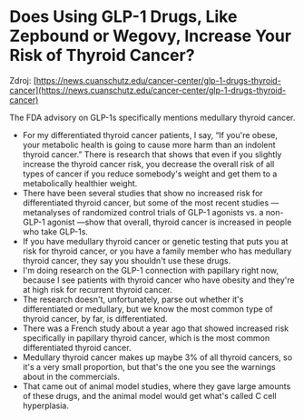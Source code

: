 # Does Using GLP-1 Drugs, Like Zepbound or Wegovy, Increase Your Risk of Thyroid Cancer?

Zdroj: [https://news.cuanschutz.edu/cancer-center/glp-1-drugs-thyroid-cancer](https://news.cuanschutz.edu/cancer-center/glp-1-drugs-thyroid-cancer)

The FDA advisory on GLP-1s specifically mentions medullary thyroid cancer.

- For my differentiated thyroid cancer patients, I say, “If you're obese, your metabolic health is going to cause more harm than an indolent thyroid cancer.” There is research that shows that even if you slightly increase the thyroid cancer risk, you decrease the overall risk of all types of cancer if you reduce somebody's weight and get them to a metabolically healthier weight.
- There have been several studies that show no increased risk for differentiated thyroid cancer, but some of the most recent studies — metanalyses of randomized control trials of GLP-1 agonists vs. a non-GLP-1 agonist —show that overall, thyroid cancer is increased in people who take GLP-1s.
- If you have medullary thyroid cancer or genetic testing that puts you at risk for thyroid cancer, or you have a family member who has medullary thyroid cancer, they say you shouldn't use these drugs.
- I'm doing research on the GLP-1 connection with papillary right now, because I see patients with thyroid cancer who have obesity and they're at high risk for recurrent thyroid cancer.
- The research doesn't, unfortunately, parse out whether it's differentiated or medullary, but we know the most common type of thyroid cancer, by far, is differentiated.
- There was a French study about a year ago that showed increased risk specifically in papillary thyroid cancer, which is the most common differentiated thyroid cancer.
- Medullary thyroid cancer makes up maybe 3% of all thyroid cancers, so it's a very small proportion, but that's the one you see the warnings about in the commercials.
- That came out of animal model studies, where they gave large amounts of these drugs, and the animal model would get what's called C cell hyperplasia.
